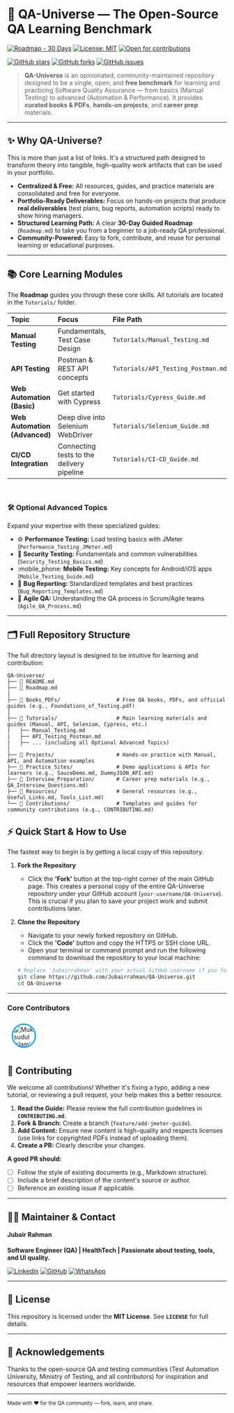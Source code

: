 # 🚀 QA-Universe — The Open-Source QA Learning Benchmark

[![Roadmap - 30 Days](https://img.shields.io/badge/Roadmap-30%20Days-blue?style=for-the-badge&logo=readthedocs)](Roadmap.md)
[![License: MIT](https://img.shields.io/badge/License-MIT-yellow?style=for-the-badge)](LICENSE)
[![Open for contributions](https://img.shields.io/badge/Contributions-Welcome-brightgreen?style=for-the-badge)](CONTRIBUTING.md)

[![GitHub stars](https://img.shields.io/github/stars/Jubairrahman/QA-Universe?style=for-the-badge&logo=github)](https://github.com/Jubairrahman/QA-Universe/stargazers)
[![GitHub forks](https://img.shields.io/github/forks/Jubairrahman/QA-Universe?style=for-the-badge)](https://github.com/Jubairrahman/QA-Universe/network/members)
[![GitHub issues](https://img.shields.io/github/issues/Jubairrahman/QA-Universe?style=for-the-badge)](https://github.com/Jubairrahman/QA-Universe/issues)

> **QA-Universe** is an opinionated, community-maintained repository designed to be a single, open, and **free benchmark** for learning and practicing Software Quality Assurance — from basics (Manual Testing) to advanced (Automation & Performance). It provides **curated books & PDFs**, **hands-on projects**, and **career prep** materials.

---

## ✨ Why QA-Universe?

This is more than just a list of links. It's a structured path designed to transform theory into tangible, high-quality work artifacts that can be used in your portfolio.

- **Centralized & Free:** All resources, guides, and practice materials are consolidated and free for everyone.
- **Portfolio-Ready Deliverables:** Focus on hands-on projects that produce **real deliverables** (test plans, bug reports, automation scripts) ready to show hiring managers.
- **Structured Learning Path:** A clear **30-Day Guided Roadmap** (`Roadmap.md`) to take you from a beginner to a job-ready QA professional.
- **Community-Powered:** Easy to fork, contribute, and reuse for personal learning or educational purposes.

---

## 📚 Core Learning Modules

The **Roadmap** guides you through these core skills. All tutorials are located in the `Tutorials/` folder.

| Topic                         | Focus                                     | File Path                          |
| :---------------------------- | :---------------------------------------- | :--------------------------------- |
| **Manual Testing**            | Fundamentals, Test Case Design            | `Tutorials/Manual_Testing.md`      |
| **API Testing**               | Postman & REST API concepts               | `Tutorials/API_Testing_Postman.md` |
| **Web Automation (Basic)**    | Get started with Cypress                  | `Tutorials/Cypress_Guide.md`       |
| **Web Automation (Advanced)** | Deep dive into Selenium WebDriver         | `Tutorials/Selenium_Guide.md`      |
| **CI/CD Integration**         | Connecting tests to the delivery pipeline | `Tutorials/CI-CD_Guide.md`         |

<br>

### 🛠️ Optional Advanced Topics

Expand your expertise with these specialized guides:

- :gear: **Performance Testing:** Load testing basics with JMeter (`Performance_Testing_JMeter.md`)
- :closed_lock_with_key: **Security Testing:** Fundamentals and common vulnerabilities (`Security_Testing_Basics.md`)
- :mobile_phone: **Mobile Testing:** Key concepts for Android/iOS apps (`Mobile_Testing_Guide.md`)
- :lady_beetle: **Bug Reporting:** Standardized templates and best practices (`Bug_Reporting_Templates.md`)
- :repeat: **Agile QA:** Understanding the QA process in Scrum/Agile teams (`Agile_QA_Process.md`)

---

## 🗂 Full Repository Structure

The full directory layout is designed to be intuitive for learning and contribution:

```
QA-Universe/
├── 📜 README.md
├── 📅 Roadmap.md
|
├── 📖 Books_PDFs/                  # Free QA books, PDFs, and official guides (e.g., Foundations_of_Testing.pdf)
|
├── 📂 Tutorials/                   # Main learning materials and guides (Manual, API, Selenium, Cypress, etc.)
|   ├── Manual_Testing.md
|   ├── API_Testing_Postman.md
|   ├── ... (including all Optional Advanced Topics)
|
├── 📂 Projects/                    # Hands-on practice with Manual, API, and Automation examples
├── 📂 Practice_Sites/              # Demo applications & APIs for learners (e.g., SauceDemo.md, DummyJSON_API.md)
├── 📂 Interview_Preparation/       # Career prep materials (e.g., QA_Interview_Questions.md)
├── 📂 Resources/                   # General resources (e.g., Useful_Links.md, Tools_List.md)
└── 📂 Contributions/               # Templates and guides for community contributions (e.g., CONTRIBUTING.md)

```

## ⚡ Quick Start & How to Use

The fastest way to begin is by getting a local copy of this repository.

1.  **Fork the Repository**

    - Click the **'Fork'** button at the top-right corner of the main GitHub page. This creates a personal copy of the entire QA-Universe repository under your GitHub account (`your-username/QA-Universe`). This is crucial if you plan to save your project work and submit contributions later.

2.  **Clone the Repository**

    - Navigate to your newly forked repository on GitHub.
    - Click the **'Code'** button and copy the HTTPS or SSH clone URL.
    - Open your terminal or command prompt and run the following command to download the repository to your local machine:

    ```bash
    # Replace 'Jubairrahman' with your actual GitHub username if you forked it
    git clone https://github.com/Jubairrahman/QA-Universe.git
    cd QA-Universe
    ```

---

### Core Contributors

<a href="https://github.com/muksudulislam" target="_blank">
<img src="https://github.com/muksudulislam.png?size=50"
alt="Muksudul Islam's GitHub Profile"
width="50"
height="50"
style="border-radius: 50%; border: 3px solid #00aaff; margin: 10px;"
/>
</a>

<!-- Add more core contributors below this line -->

## 🤝 Contributing

We welcome all contributions! Whether it's fixing a typo, adding a new tutorial, or reviewing a pull request, your help makes this a better resource.

1.  **Read the Guide:** Please review the full contribution guidelines in **`CONTRIBUTING.md`**.
2.  **Fork & Branch:** Create a branch (`feature/add-jmeter-guide`).
3.  **Add Content:** Ensure new content is high-quality and respects licenses (use links for copyrighted PDFs instead of uploading them).
4.  **Create a PR:** Clearly describe your changes.

**A good PR should:**

- [ ] Follow the style of existing documents (e.g., Markdown structure).
- [ ] Include a brief description of the content's source or author.
- [ ] Reference an existing issue if applicable.

---

## 🧑‍💻 Maintainer & Contact

#### Jubair Rahman

**Software Engineer (QA) | HealthTech | Passionate about testing, tools, and UI quality.**

[![LinkedIn](https://img.shields.io/badge/linkedin-%230077B5.svg?style=for-the-badge&logo=linkedin&logoColor=white)](https://www.linkedin.com/in/jubair-rahman/) [![GitHub](https://img.shields.io/badge/github-%23121011.svg?style=for-the-badge&logo=github&logoColor=white)](https://github.com/JubairRahman) [![WhatsApp](https://img.shields.io/badge/WhatsApp-25D366?style=for-the-badge&logo=whatsapp&logoColor=white)](https://wa.me/8801645763353)

---

## 📜 License

This repository is licensed under the **MIT License**. See **`LICENSE`** for full details.

---

## 🙏 Acknowledgements

Thanks to the open-source QA and testing communities (Test Automation University, Ministry of Testing, and all contributors) for inspiration and resources that empower learners worldwide.

---

<sub>Made with ❤️ for the QA community — fork, learn, and share.</sub>
